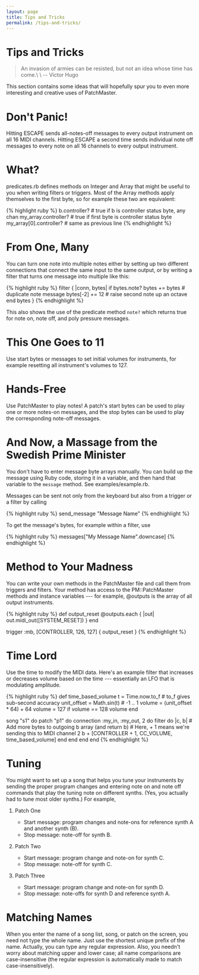```yaml
---
layout: page
title: Tips and Tricks
permalink: /tips-and-tricks/
---
```


# Tips and Tricks

> An invasion of armies can be resisted, but not an idea whose time has come.\\
> \\
> -- Victor Hugo

This section contains some ideas that will hopefully spur you to even more
interesting and creative uses of PatchMaster.

# Don't Panic!

Hitting ESCAPE sends all-notes-off messages to every output instrument on
all 16 MIDI channels. Hitting ESCAPE a second time sends individual note off
messages to every note on all 16 channels to every output instrument.

# What?

predicates.rb defines methods on Integer and Array that might be useful to
you when writing filters or triggers. Most of the Array methods apply
themselves to the first byte, so for example these two are equivalent:

{% highlight ruby %}
b.controller?           # true if b is controller status byte, any chan
my_array.controller?    # true if first byte is controller status byte
my_array[0].controller? # same as previous line
{% endhighlight %}

# From One, Many

You can turn one note into multiple notes either by setting up two different
connections that connect the same input to the same output, or by writing a
filter that turns one message into multiple like this:

{% highlight ruby %}
filter { |conn, bytes|
  if bytes.note?
    bytes += bytes    # duplicate note message
    bytes[-2] += 12   # raise second note up an octave
  end
  bytes
}
{% endhighlight %}

This also shows the use of the predicate method `note?` which returns true
for note on, note off, and poly pressure messages.

# This One Goes to 11

Use start bytes or messages to set initial volumes for instruments, for
example resetting all instrument's volumes to 127.

# Hands-Free

Use PatchMaster to play notes! A patch's start bytes can be used to play one
or more notes-on messages, and the stop bytes can be used to play the
corresponding note-off messages.

# And Now, a Massage from the Swedish Prime Minister

You don't have to enter message byte arrays manually. You can build up the
message using Ruby code, storing it in a variable, and then hand that
variable to the `message` method. See examples/example.rb.

Messages can be sent not only from the keyboard but also from a trigger or a
filter by calling

{% highlight ruby %}
send_message "Message Name"
{% endhighlight %}

To get the message's bytes, for example within a filter, use

{% highlight ruby %}
messages["My Message Name".downcase]
{% endhighlight %}

# Method to Your Madness

You can write your own methods in the PatchMaster file and call them from
triggers and filters. Your method has access to the PM::PatchMaster methods
and instance variables --- for example, @outputs is the array of all output
instruments.

{% highlight ruby %}
def output_reset
  @outputs.each { |out| out.midi_out([SYSTEM_RESET]) }
end
    
trigger :mb, [CONTROLLER, 126, 127] { output_reset }
{% endhighlight %}

# Time Lord

Use the time to modify the MIDI data. Here's an example filter that
increases or decreases volume based on the time --- essentially an LFO
that is modulating amplitude.

{% highlight ruby %}
def time_based_volume
  t = Time.now.to_f             # to_f gives sub-second accuracy
  unit_offset = Math.sin(t)     # -1 .. 1
  volume = (unit_offset * 64) + 64
  volume = 127 if volume == 128
  volume
end
  
song "s1" do
  patch "p1" do
    connection :my_in, :my_out, 2 do
      filter do |c, b|
        # Add more bytes to outgoing b array (and return b)
        # Here, + 1 means we're sending this to MIDI channel 2
        b + [CONTROLLER + 1, CC_VOLUME, time_based_volume]
      end
    end
  end
end
{% endhighlight %}

# Tuning

You might want to set up a song that helps you tune your instruments
by sending the proper program changes and entering note on and note
off commands that play the tuning note on different synths. (Yes,
you actually had to tune most older synths.) For example,

1. Patch One

   - Start message: program changes and note-ons for reference synth A and
     another synth (B).
   - Stop message: note-off for synth B.

2. Patch Two

   - Start message: program change and note-on for synth C.
   - Stop message: note-off for synth C.

3. Patch Three

   - Start message: program change and note-on for synth D.
   - Stop message: note-offs for synth D and reference synth A.

# Matching Names

When you enter the name of a song list, song, or patch on the screen, you
need not type the whole name. Just use the shortest unique prefix of the
name. Actually, you can type any regular expression. Also, you needn't worry
about matching upper and lower case; all name comparisons are
case-insensitive (the regular expression is automatically made to match
case-insensitively).

